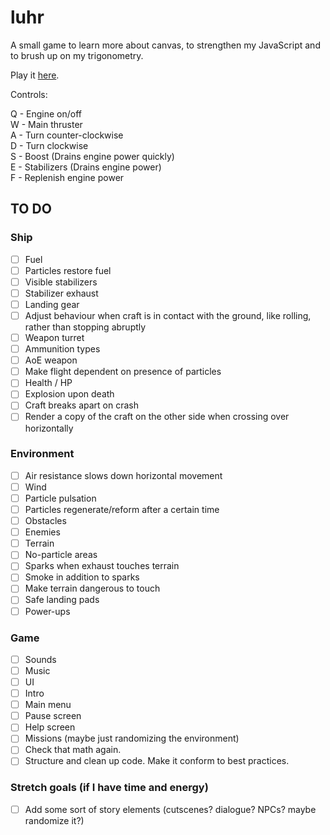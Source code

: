 # luhr

A small game to learn more about canvas, to strengthen my JavaScript and to brush up on my trigonometry.

Play it [here](https://lgrqvst.github.io/luhr/build).

Controls:

Q - Engine on/off  
W - Main thruster  
A - Turn counter-clockwise  
D - Turn clockwise  
S - Boost (Drains engine power quickly)  
E - Stabilizers (Drains engine power)  
F - Replenish engine power

## TO DO

### Ship
- [ ] Fuel
- [ ] Particles restore fuel
- [ ] Visible stabilizers
- [ ] Stabilizer exhaust
- [ ] Landing gear
- [ ] Adjust behaviour when craft is in contact with the ground, like rolling, rather than stopping abruptly
- [ ] Weapon turret
- [ ] Ammunition types
- [ ] AoE weapon
- [ ] Make flight dependent on presence of particles
- [ ] Health / HP
- [ ] Explosion upon death
- [ ] Craft breaks apart on crash
- [ ] Render a copy of the craft on the other side when crossing over horizontally

### Environment

- [ ] Air resistance slows down horizontal movement
- [ ] Wind
- [ ] Particle pulsation
- [ ] Particles regenerate/reform after a certain time
- [ ] Obstacles
- [ ] Enemies
- [ ] Terrain
- [ ] No-particle areas
- [ ] Sparks when exhaust touches terrain
- [ ] Smoke in addition to sparks
- [ ] Make terrain dangerous to touch
- [ ] Safe landing pads
- [ ] Power-ups

### Game

- [ ] Sounds
- [ ] Music
- [ ] UI
- [ ] Intro
- [ ] Main menu
- [ ] Pause screen
- [ ] Help screen
- [ ] Missions (maybe just randomizing the environment)
- [ ] Check that math again.
- [ ] Structure and clean up code. Make it conform to best practices.

### Stretch goals (if I have time and energy)

- [ ] Add some sort of story elements (cutscenes? dialogue? NPCs? maybe randomize it?)

